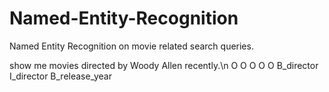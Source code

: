 # Named-Entity-Recognition

Named Entity Recognition on movie related search queries.

show me movies directed by Woody       Allen       recently.\n
O    O  O      O        O  B_director  I_director  B_release_year
